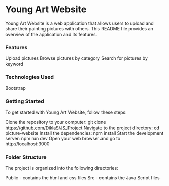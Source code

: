 # Young Art Website

Young Art Website is a web application that allows users to upload and share their painting pictures with others. This README file provides an overview of the application and its features.

### Features

Upload pictures
Browse pictures by category
Search for pictures by keyword

### Technologies Used

Bootstrap

### Getting Started

To get started with Young Art Website, follow these steps:

Clone the repository to your computer: git clone https://github.com/DiklaS/JS_Project
Navigate to the project directory: cd picture-website
Install the dependencies: npm install
Start the development server: npm run dev
Open your web browser and go to http://localhost:3000

### Folder Structure

The project is organized into the following directories:

Public - contains the html and css files
Src - contains the Java Script files
